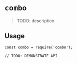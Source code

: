 # `combo`

> TODO: description

## Usage

```
const combo = require('combo');

// TODO: DEMONSTRATE API
```
